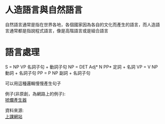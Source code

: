 # 人造語言與自然語言

自然語言通常是指在世界各地，各個國家因為各自的文化而產生的語言，而人造語言通常都是指說程式語言，像是高階語言或是組合語言

# 語言處理

S = NP VP 名詞子句 + 動詞子句
NP = DET Adj* N PP* 定詞 + 名詞
VP = V NP 動詞 + 名詞子句
PP = P NP 副詞 + 名詞子句

可以用這種邏輯慢慢產生句子

例子(非原創，為網路上的例子):<br>
[唬爛產生器](https://howtobullshit.me/)

資料來源:<br>
[上課網站](https://misavo.com/blog/%E9%99%B3%E9%8D%BE%E8%AA%A0/%E6%9B%B8%E7%B1%8D/%E4%BA%BA%E5%B7%A5%E6%99%BA%E6%85%A7/07-%E8%AA%9E%E8%A8%80%E8%99%95%E7%90%86)

